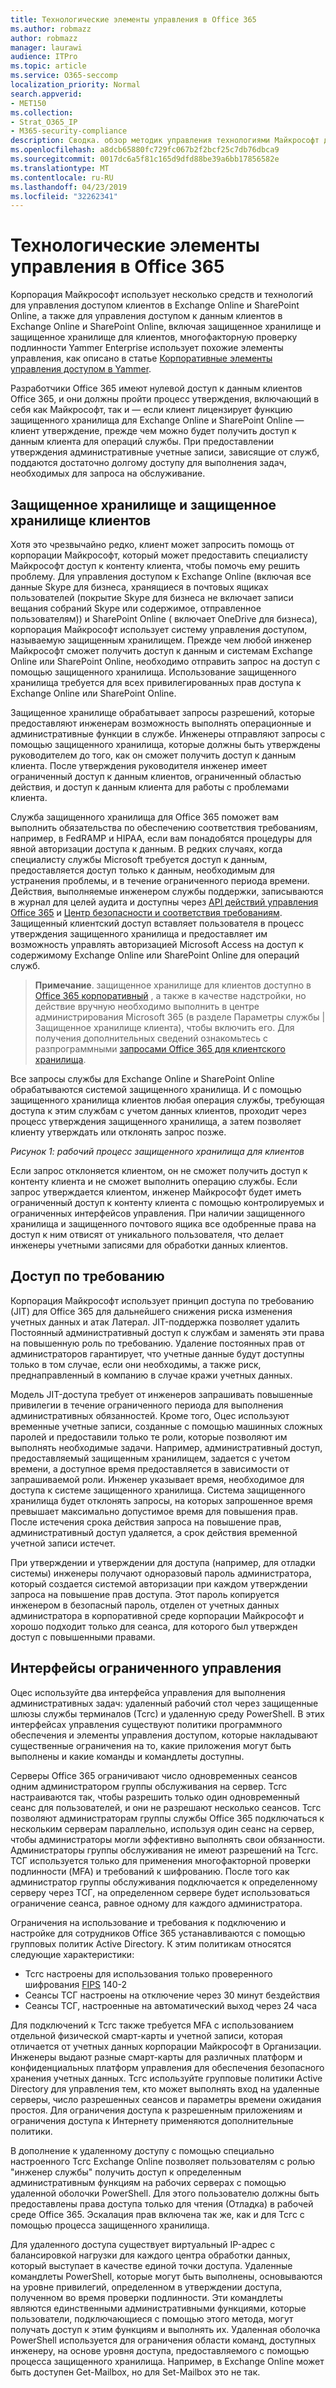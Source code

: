 ```yaml
---
title: Технологические элементы управления в Office 365
ms.author: robmazz
author: robmazz
manager: laurawi
audience: ITPro
ms.topic: article
ms.service: O365-seccomp
localization_priority: Normal
search.appverid:
- MET150
ms.collection:
- Strat_O365_IP
- M365-security-compliance
description: Сводка. обзор методик управления технологиями Майкрософт для Office 365.
ms.openlocfilehash: a8dcb65880fc729fc067b2f2bcf25c7db76dbca9
ms.sourcegitcommit: 0017dc6a5f81c165d9dfd88be39a6bb17856582e
ms.translationtype: MT
ms.contentlocale: ru-RU
ms.lasthandoff: 04/23/2019
ms.locfileid: "32262341"
---
```

# <a name="office-365-technology-controls"></a>Технологические элементы управления в Office 365 

Корпорация Майкрософт использует несколько средств и технологий для управления доступом клиентов в Exchange Online и SharePoint Online, а также для управления доступом к данным клиентов в Exchange Online и SharePoint Online, включая защищенное хранилище и защищенное хранилище для клиентов, многофакторную проверку подлинности Yammer Enterprise использует похожие элементы управления, как описано в статье [Корпоративные элементы управления доступом в Yammer](office-365-yammer-enterprise-access-controls.md).

Разработчики Office 365 имеют нулевой доступ к данным клиентов Office 365, и они должны пройти процесс утверждения, включающий в себя как Майкрософт, так и — если клиент лицензирует функцию защищенного хранилища для Exchange Online и SharePoint Online — клиент утверждение, прежде чем можно будет получить доступ к данным клиента для операций службы. При предоставлении утверждения административные учетные записи, зависящие от служб, поддаются достаточно долгому доступу для выполнения задач, необходимых для запроса на обслуживание.

## <a name="lockbox-and-customer-lockbox"></a>Защищенное хранилище и защищенное хранилище клиентов
Хотя это чрезвычайно редко, клиент может запросить помощь от корпорации Майкрософт, который может предоставить специалисту Майкрософт доступ к контенту клиента, чтобы помочь ему решить проблему. Для управления доступом к Exchange Online (включая все данные Skype для бизнеса, хранящиеся в почтовых ящиках пользователей (покрытие Skype для бизнеса не включает записи вещания собраний Skype или содержимое, отправленное пользователям)) и SharePoint Online ( включает OneDrive для бизнеса), корпорация Майкрософт использует систему управления доступом, называемую защищенным хранилищем. Прежде чем любой инженер Майкрософт сможет получить доступ к данным и системам Exchange Online или SharePoint Online, необходимо отправить запрос на доступ с помощью защищенного хранилища. Использование защищенного хранилища требуется для всех привилегированных прав доступа к Exchange Online или SharePoint Online.

Защищенное хранилище обрабатывает запросы разрешений, которые предоставляют инженерам возможность выполнять операционные и административные функции в службе. Инженеры отправляют запросы с помощью защищенного хранилища, которые должны быть утверждены руководителем до того, как он сможет получить доступ к данным клиента. После утверждения руководителя инженер имеет ограниченный доступ к данным клиентов, ограниченный областью действия, и доступ к данным клиента для работы с проблемами клиента.

Служба защищенного хранилища для Office 365 поможет вам выполнить обязательства по обеспечению соответствия требованиям, например, в FedRAMP и HIPAA, если вам понадобятся процедуры для явной авторизации доступа к данным. В редких случаях, когда специалисту службы Microsoft требуется доступ к данным, предоставляется доступ только к данным, необходимым для устранения проблемы, и в течение ограниченного периода времени. Действия, выполняемые инженером службы поддержки, записываются в журнал для целей аудита и доступны через [API действий управления Office 365](https://msdn.microsoft.com/library/office/dn707383.aspx) и [Центр безопасности и соответствия требованиям](http://protection.office.com/). Защищенный клиентский доступ вставляет пользователя в процесс утверждения защищенного хранилища и предоставляет им возможность управлять авторизацией Microsoft Access на доступ к содержимому Exchange Online или SharePoint Online для операций служб.

>**Примечание**. защищенное хранилище для клиентов доступно в [Office 365 корпоративный](https://products.office.com/business/office-365-enterprise-e5-business-software) , а также в качестве надстройки, но действие вручную необходимо выполнить в центре администрирования Microsoft 365 (в разделе Параметры службы | Защищенное хранилище клиента), чтобы включить его. Для получения дополнительных сведений ознакомьтесь с разпрограммными [запросами Office 365 для клиентского хранилища](https://support.office.com/article/Office-365-Customer-Lockbox-Requests-36f9cdd1-e64c-421b-a7e4-4a54d16440a2).

Все запросы службы для Exchange Online и SharePoint Online обрабатываются системой защищенного хранилища. И с помощью защищенного хранилища клиентов любая операция службы, требующая доступа к этим службам с учетом данных клиентов, проходит через процесс утверждения защищенного хранилища, а затем позволяет клиенту утверждать или отклонять запрос позже.
 
*Рисунок 1: рабочий процесс защищенного хранилища для клиентов*

Если запрос отклоняется клиентом, он не сможет получить доступ к контенту клиента и не сможет выполнить операцию службы. Если запрос утверждается клиентом, инженер Майкрософт будет иметь ограниченный доступ к контенту клиента с помощью контролируемых и ограниченных интерфейсов управления. При наличии защищенного хранилища и защищенного почтового ящика все одобренные права на доступ к ним отвисят от уникального пользователя, что делает инженеры учетными записями для обработки данных клиентов.

## <a name="just-in-time-access"></a>Доступ по требованию
Корпорация Майкрософт использует принцип доступа по требованию (JIT) для Office 365 для дальнейшего снижения риска изменения учетных данных и атак Латерал. JIT-поддержка позволяет удалить Постоянный административный доступ к службам и заменять эти права на повышенную роль по требованию. Удаление постоянных прав от администраторов гарантирует, что учетные данные будут доступны только в том случае, если они необходимы, а также риск, преднаправленный в компанию в случае кражи учетных данных.

Модель JIT-доступа требует от инженеров запрашивать повышенные привилегии в течение ограниченного периода для выполнения административных обязанностей. Кроме того, Оцес используют временные учетные записи, созданные с помощью машинных сложных паролей и предоставили только те роли, которые позволяют им выполнять необходимые задачи. Например, административный доступ, предоставляемый защищенным хранилищем, задается с учетом времени, а доступное время предоставляется в зависимости от запрашиваемой роли. Инженер указывает время, необходимое для доступа к системе защищенного хранилища. Система защищенного хранилища будет отклонять запросы, на которых запрошенное время превышает максимально допустимое время для повышения прав. После истечения срока действия запроса на повышение прав, административный доступ удаляется, а срок действия временной учетной записи истечет.

При утверждении и утверждении для доступа (например, для отладки системы) инженеры получают одноразовый пароль администратора, который создается системой авторизации при каждом утверждении запроса на повышение прав доступа. Этот пароль копируется инженером в безопасный пароль, отделен от учетных данных администратора в корпоративной среде корпорации Майкрософт и хорошо подходит только для сеанса, для которого был утвержден доступ с повышенными правами.

## <a name="constrained-management-interfaces"></a>Интерфейсы ограниченного управления
Оцес используйте два интерфейса управления для выполнения административных задач: удаленный рабочий стол через защищенные шлюзы службы терминалов (Тсгс) и удаленную среду PowerShell. В этих интерфейсах управления существуют политики программного обеспечения и элементы управления доступом, которые накладывают существенные ограничения на то, какие приложения могут быть выполнены и какие команды и командлеты доступны. 

Серверы Office 365 ограничивают число одновременных сеансов одним администратором группы обслуживания на сервер. Тсгс настраиваются так, чтобы разрешить только один одновременный сеанс для пользователей, и они не разрешают несколько сеансов. Тсгс позволяют администраторам группы службы Office 365 подключаться к нескольким серверам параллельно, используя один сеанс на сервер, чтобы администраторы могли эффективно выполнять свои обязанности. Администраторы группы обслуживания не имеют разрешений на Тсгс. ТСГ используется только для применения многофакторной проверки подлинности (MFA) и требований к шифрованию. После того как администратор группы обслуживания подключается к определенному серверу через ТСГ, на определенном сервере будет использоваться ограничение сеанса, равное одному для каждого администратора.

Ограничения на использование и требования к подключению и настройке для сотрудников Office 365 устанавливаются с помощью групповых политик Active Directory. К этим политикам относятся следующие характеристики:
- Тсгс настроены для использования только проверенного шифрования [FIPS](https://www.microsoft.com/en-us/TrustCenter/Compliance/FIPS) 140-2
- Сеансы ТСГ настроены на отключение через 30 минут бездействия
- Сеансы ТСГ, настроенные на автоматический выход через 24 часа

Для подключений к Тсгс также требуется MFA с использованием отдельной физической смарт-карты и учетной записи, которая отличается от учетных данных корпорации Майкрософт в Организации. Инженеры выдают разные смарт-карты для различных платформ и конфиденциальных платформ управления для обеспечения безопасного хранения учетных данных. Тсгс используйте групповые политики Active Directory для управления тем, кто может выполнять вход на удаленные серверы, число разрешенных сеансов и параметры времени ожидания простоя. Для ограничения доступа к разрешенным приложениям и ограничения доступа к Интернету применяются дополнительные политики.

В дополнение к удаленному доступу с помощью специально настроенного Тсгс Exchange Online позволяет пользователям с ролью "инженер службы" получить доступ к определенным административным функциям на рабочих серверах с помощью удаленной оболочки PowerShell. Для этого пользователю должны быть предоставлены права доступа только для чтения (Отладка) в рабочей среде Office 365. Эскалация прав включена так же, как и для Тсгс с помощью процесса защищенного хранилища.

Для удаленного доступа существует виртуальный IP-адрес с балансировкой нагрузки для каждого центра обработки данных, который выступает в качестве единой точки доступа. Удаленные командлеты PowerShell, которые могут быть выполнены, основываются на уровне привилегий, определенном в утверждении доступа, полученном во время проверки подлинности. Эти командлеты являются единственными административными функциями, которые пользователи, подключающиеся с помощью этого метода, могут получать доступ к этим функциям и выполнять их. Удаленная оболочка PowerShell используется для ограничения области команд, доступных инженеру, на основе уровня доступа, предоставляемого с помощью процесса защищенного хранилища. Например, в Exchange Online может быть доступен Get-Mailbox, но для Set-Mailbox это не так.
